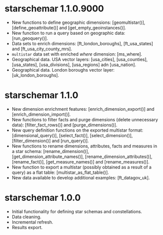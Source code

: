 # starschemar 1.1.0.9000
* New functions to define geographic dimensions: [geomultistar()], [define_geoattribute()] and [get_empty_geoinstances()].
* New function to run a query based on geographic data: [run_geoquery()].
* Data sets to enrich dimensions: [ft_london_boroughs], [ft_usa_states] and [ft_usa_city_county_mrs].
* `multistar` data set with enriched *where* dimension: [ms_where].
* Geographical data. USA vector layers: [usa_cities], [usa_counties], [usa_states], [usa_divisions], [usa_regions] adn [usa_nation].
* Geographical data. London boroughs vector layer: [uk_london_boroughs].

# starschemar 1.1.0
* New dimension enrichment features: [enrich_dimension_export()] and [enrich_dimension_import()].
* New functions to filter facts and purge dimensions (delete unnecessary data): [filter_fact_rows()] and [purge_dimensions()].
* New query definition functions on the exported multistar format: [dimensional_query()], [select_fact()], [select_dimension()], [filter_dimension()] and [run_query()].
* New functions to rename dimensions, attributes, facts and measures in a star schema: [rename_dimension()], [get_dimension_attribute_names()], [rename_dimension_attributes()], [rename_fact()], [get_measure_names()] and [rename_measures()].
* New function to export a multistar (possibly obtained as a result of a query) as a flat table: [multistar_as_flat_table()].
* New data available to develop additional examples: [ft_datagov_uk].

# starschemar 1.0.0
* Initial functionality for defining star schemas and constellations.
* Data cleaning.
* Incremental refresh.
* Results export.
